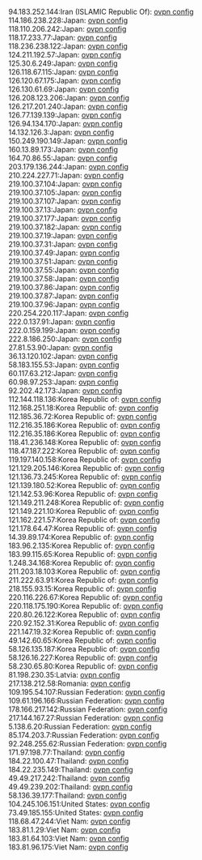 94.183.252.144:Iran (ISLAMIC Republic Of): [ovpn config](vpn/94_183_252_144.ovpn)  
114.186.238.228:Japan: [ovpn config](vpn/114_186_238_228.ovpn)  
118.110.206.242:Japan: [ovpn config](vpn/118_110_206_242.ovpn)  
118.17.233.77:Japan: [ovpn config](vpn/118_17_233_77.ovpn)  
118.236.238.122:Japan: [ovpn config](vpn/118_236_238_122.ovpn)  
124.211.192.57:Japan: [ovpn config](vpn/124_211_192_57.ovpn)  
125.30.6.249:Japan: [ovpn config](vpn/125_30_6_249.ovpn)  
126.118.67.115:Japan: [ovpn config](vpn/126_118_67_115.ovpn)  
126.120.67.175:Japan: [ovpn config](vpn/126_120_67_175.ovpn)  
126.130.61.69:Japan: [ovpn config](vpn/126_130_61_69.ovpn)  
126.208.123.206:Japan: [ovpn config](vpn/126_208_123_206.ovpn)  
126.217.201.240:Japan: [ovpn config](vpn/126_217_201_240.ovpn)  
126.77.139.139:Japan: [ovpn config](vpn/126_77_139_139.ovpn)  
126.94.134.170:Japan: [ovpn config](vpn/126_94_134_170.ovpn)  
14.132.126.3:Japan: [ovpn config](vpn/14_132_126_3.ovpn)  
150.249.190.149:Japan: [ovpn config](vpn/150_249_190_149.ovpn)  
160.13.89.173:Japan: [ovpn config](vpn/160_13_89_173.ovpn)  
164.70.86.55:Japan: [ovpn config](vpn/164_70_86_55.ovpn)  
203.179.136.244:Japan: [ovpn config](vpn/203_179_136_244.ovpn)  
210.224.227.71:Japan: [ovpn config](vpn/210_224_227_71.ovpn)  
219.100.37.104:Japan: [ovpn config](vpn/219_100_37_104.ovpn)  
219.100.37.105:Japan: [ovpn config](vpn/219_100_37_105.ovpn)  
219.100.37.107:Japan: [ovpn config](vpn/219_100_37_107.ovpn)  
219.100.37.13:Japan: [ovpn config](vpn/219_100_37_13.ovpn)  
219.100.37.177:Japan: [ovpn config](vpn/219_100_37_177.ovpn)  
219.100.37.182:Japan: [ovpn config](vpn/219_100_37_182.ovpn)  
219.100.37.19:Japan: [ovpn config](vpn/219_100_37_19.ovpn)  
219.100.37.31:Japan: [ovpn config](vpn/219_100_37_31.ovpn)  
219.100.37.49:Japan: [ovpn config](vpn/219_100_37_49.ovpn)  
219.100.37.51:Japan: [ovpn config](vpn/219_100_37_51.ovpn)  
219.100.37.55:Japan: [ovpn config](vpn/219_100_37_55.ovpn)  
219.100.37.58:Japan: [ovpn config](vpn/219_100_37_58.ovpn)  
219.100.37.86:Japan: [ovpn config](vpn/219_100_37_86.ovpn)  
219.100.37.87:Japan: [ovpn config](vpn/219_100_37_87.ovpn)  
219.100.37.96:Japan: [ovpn config](vpn/219_100_37_96.ovpn)  
220.254.220.117:Japan: [ovpn config](vpn/220_254_220_117.ovpn)  
222.0.137.91:Japan: [ovpn config](vpn/222_0_137_91.ovpn)  
222.0.159.199:Japan: [ovpn config](vpn/222_0_159_199.ovpn)  
222.8.186.250:Japan: [ovpn config](vpn/222_8_186_250.ovpn)  
27.81.53.90:Japan: [ovpn config](vpn/27_81_53_90.ovpn)  
36.13.120.102:Japan: [ovpn config](vpn/36_13_120_102.ovpn)  
58.183.155.53:Japan: [ovpn config](vpn/58_183_155_53.ovpn)  
60.117.63.212:Japan: [ovpn config](vpn/60_117_63_212.ovpn)  
60.98.97.253:Japan: [ovpn config](vpn/60_98_97_253.ovpn)  
92.202.42.173:Japan: [ovpn config](vpn/92_202_42_173.ovpn)  
112.144.118.136:Korea Republic of: [ovpn config](vpn/112_144_118_136.ovpn)  
112.168.251.18:Korea Republic of: [ovpn config](vpn/112_168_251_18.ovpn)  
112.185.36.72:Korea Republic of: [ovpn config](vpn/112_185_36_72.ovpn)  
112.216.35.186:Korea Republic of: [ovpn config](vpn/112_216_35_186.ovpn)  
112.216.35.186:Korea Republic of: [ovpn config](vpn/112_216_35_186.ovpn)  
118.41.236.148:Korea Republic of: [ovpn config](vpn/118_41_236_148.ovpn)  
118.47.187.222:Korea Republic of: [ovpn config](vpn/118_47_187_222.ovpn)  
119.197.140.158:Korea Republic of: [ovpn config](vpn/119_197_140_158.ovpn)  
121.129.205.146:Korea Republic of: [ovpn config](vpn/121_129_205_146.ovpn)  
121.136.73.245:Korea Republic of: [ovpn config](vpn/121_136_73_245.ovpn)  
121.139.180.52:Korea Republic of: [ovpn config](vpn/121_139_180_52.ovpn)  
121.142.53.96:Korea Republic of: [ovpn config](vpn/121_142_53_96.ovpn)  
121.149.211.248:Korea Republic of: [ovpn config](vpn/121_149_211_248.ovpn)  
121.149.221.10:Korea Republic of: [ovpn config](vpn/121_149_221_10.ovpn)  
121.162.221.57:Korea Republic of: [ovpn config](vpn/121_162_221_57.ovpn)  
121.178.64.47:Korea Republic of: [ovpn config](vpn/121_178_64_47.ovpn)  
14.39.89.174:Korea Republic of: [ovpn config](vpn/14_39_89_174.ovpn)  
183.96.2.135:Korea Republic of: [ovpn config](vpn/183_96_2_135.ovpn)  
183.99.115.65:Korea Republic of: [ovpn config](vpn/183_99_115_65.ovpn)  
1.248.34.168:Korea Republic of: [ovpn config](vpn/1_248_34_168.ovpn)  
211.203.18.103:Korea Republic of: [ovpn config](vpn/211_203_18_103.ovpn)  
211.222.63.91:Korea Republic of: [ovpn config](vpn/211_222_63_91.ovpn)  
218.155.93.15:Korea Republic of: [ovpn config](vpn/218_155_93_15.ovpn)  
220.116.226.67:Korea Republic of: [ovpn config](vpn/220_116_226_67.ovpn)  
220.118.175.190:Korea Republic of: [ovpn config](vpn/220_118_175_190.ovpn)  
220.80.26.122:Korea Republic of: [ovpn config](vpn/220_80_26_122.ovpn)  
220.92.152.31:Korea Republic of: [ovpn config](vpn/220_92_152_31.ovpn)  
221.147.19.32:Korea Republic of: [ovpn config](vpn/221_147_19_32.ovpn)  
49.142.60.65:Korea Republic of: [ovpn config](vpn/49_142_60_65.ovpn)  
58.126.135.187:Korea Republic of: [ovpn config](vpn/58_126_135_187.ovpn)  
58.126.16.227:Korea Republic of: [ovpn config](vpn/58_126_16_227.ovpn)  
58.230.65.80:Korea Republic of: [ovpn config](vpn/58_230_65_80.ovpn)  
81.198.230.35:Latvia: [ovpn config](vpn/81_198_230_35.ovpn)  
217.138.212.58:Romania: [ovpn config](vpn/217_138_212_58.ovpn)  
109.195.54.107:Russian Federation: [ovpn config](vpn/109_195_54_107.ovpn)  
109.61.196.166:Russian Federation: [ovpn config](vpn/109_61_196_166.ovpn)  
178.166.217.142:Russian Federation: [ovpn config](vpn/178_166_217_142.ovpn)  
217.144.167.27:Russian Federation: [ovpn config](vpn/217_144_167_27.ovpn)  
5.138.6.20:Russian Federation: [ovpn config](vpn/5_138_6_20.ovpn)  
85.174.203.7:Russian Federation: [ovpn config](vpn/85_174_203_7.ovpn)  
92.248.255.62:Russian Federation: [ovpn config](vpn/92_248_255_62.ovpn)  
171.97.198.77:Thailand: [ovpn config](vpn/171_97_198_77.ovpn)  
184.22.100.47:Thailand: [ovpn config](vpn/184_22_100_47.ovpn)  
184.22.235.149:Thailand: [ovpn config](vpn/184_22_235_149.ovpn)  
49.49.217.242:Thailand: [ovpn config](vpn/49_49_217_242.ovpn)  
49.49.239.202:Thailand: [ovpn config](vpn/49_49_239_202.ovpn)  
58.136.39.177:Thailand: [ovpn config](vpn/58_136_39_177.ovpn)  
104.245.106.151:United States: [ovpn config](vpn/104_245_106_151.ovpn)  
73.49.185.155:United States: [ovpn config](vpn/73_49_185_155.ovpn)  
118.68.47.244:Viet Nam: [ovpn config](vpn/118_68_47_244.ovpn)  
183.81.1.29:Viet Nam: [ovpn config](vpn/183_81_1_29.ovpn)  
183.81.64.103:Viet Nam: [ovpn config](vpn/183_81_64_103.ovpn)  
183.81.96.175:Viet Nam: [ovpn config](vpn/183_81_96_175.ovpn)  
